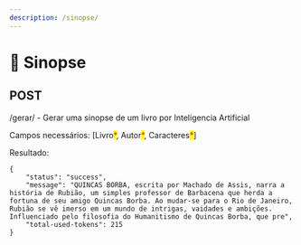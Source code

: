 ```yaml
---
description: /sinopse/
---
```


# 📑 Sinopse

## POST

/gerar/ - Gerar uma sinopse de um livro por Inteligencia Artificial

Campos necessários: \[Livro<mark style="color:red;">\*</mark>, Autor<mark style="color:red;">\*</mark>, Caracteres<mark style="color:red;">\*</mark>]

Resultado:

```
{
	"status": "success",
	"message": "QUINCAS BORBA, escrita por Machado de Assis, narra a história de Rubião, um simples professor de Barbacena que herda a fortuna de seu amigo Quincas Borba. Ao mudar-se para o Rio de Janeiro, Rubião se vê imerso em um mundo de intrigas, vaidades e ambições. Influenciado pelo filosofia do Humanitismo de Quincas Borba, que pre",
	"total-used-tokens": 215
}
```
